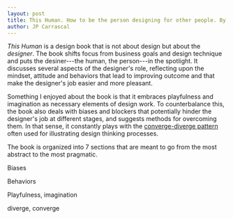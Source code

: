 ```yaml
---
layout: post
title: This Human. How to be the person designing for other people. By Melis Senova, PhD.
author: JP Carrascal
---
```


_This Human_ is a design book that is not about design but about the _designer_. The book shifts focus from business goals and design technique and puts the desiner---the human, the person---in the spotlight.
It discusses several aspects of the designer's role, reflecting upon the mindset, attitude and behaviors that lead to improving outcome and that make the designer's job easier and more pleasant.

Something I enjoyed about the book is that it embraces playfulness and imagination as necessary elements of design work. To counterbalance this, the book also deals with biases and blockers that potentially hinder the designer's job at different stages, and suggests methods for overcoming them. In that sense, it constantly plays with the [converge-diverge pattern](https://www.designcouncil.org.uk/sites/default/files/asset/document/ElevenLessons_Design_Council%20(2).pdf, "A study of the design process") often used for illustrating design thinking processes.


The book is organized into 7 sections that are meant to go from the most abstract to the most pragmatic.


Biases

Behaviors

Playfulness, imagination

diverge, converge

